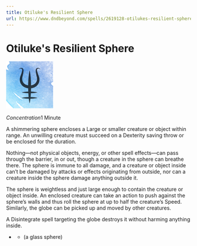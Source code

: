 ```yaml
---
title: Otiluke's Resilient Sphere
url: https://www.dndbeyond.com/spells/2619128-otilukes-resilient-sphere
---
```


# Otiluke's Resilient Sphere

![Otiluke's Resilient Sphere](otilukes-resilient-sphere.png)

*Concentration*1 Minute

A shimmering sphere encloses a Large or smaller creature or object within range. An unwilling creature must succeed on a Dexterity saving throw or be enclosed for the duration.

Nothing—not physical objects, energy, or other spell effects—can pass through the barrier, in or out, though a creature in the sphere can breathe there. The sphere is immune to all damage, and a creature or object inside can’t be damaged by attacks or effects originating from outside, nor can a creature inside the sphere damage anything outside it.

The sphere is weightless and just large enough to contain the creature or object inside. An enclosed creature can take an action to push against the sphere’s walls and thus roll the sphere at up to half the creature’s Speed. Similarly, the globe can be picked up and moved by other creatures.

A Disintegrate spell targeting the globe destroys it without harming anything inside.

* - (a glass sphere)